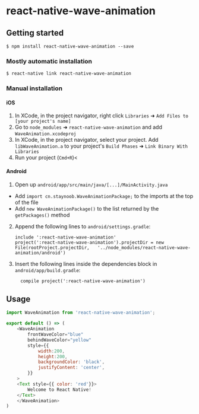 
# react-native-wave-animation

## Getting started

`$ npm install react-native-wave-animation --save`

### Mostly automatic installation

`$ react-native link react-native-wave-animation`

### Manual installation


#### iOS

1. In XCode, in the project navigator, right click `Libraries` ➜ `Add Files to [your project's name]`
2. Go to `node_modules` ➜ `react-native-wave-animation` and add `WaveAnimation.xcodeproj`
3. In XCode, in the project navigator, select your project. Add `libWaveAnimation.a` to your project's `Build Phases` ➜ `Link Binary With Libraries`
4. Run your project (`Cmd+R`)<

#### Android

1. Open up `android/app/src/main/java/[...]/MainActivity.java`
  - Add `import cn.staynoob.WaveAnimationPackage;` to the imports at the top of the file
  - Add `new WaveAnimationPackage()` to the list returned by the `getPackages()` method
2. Append the following lines to `android/settings.gradle`:
  	```
  	include ':react-native-wave-animation'
  	project(':react-native-wave-animation').projectDir = new File(rootProject.projectDir, 	'../node_modules/react-native-wave-animation/android')
  	```
3. Insert the following lines inside the dependencies block in `android/app/build.gradle`:
  	```
      compile project(':react-native-wave-animation')
  	```


## Usage
```javascript
import WaveAnimation from 'react-native-wave-animation';

export default () => (
	<WaveAnimation
		frontWaveColor="blue"
		behindWaveColor="yellow"
		style={{
			width:200,
			height:200,
			backgroundColor: 'black',
			justifyContent: 'center',
		}}
	>
	<Text style={{ color: 'red'}}>
		Welcome to React Native!
	</Text>
	</WaveAnimation>
)
```
  